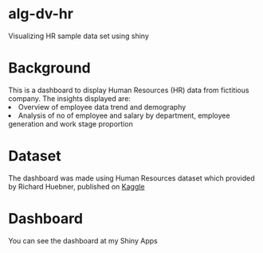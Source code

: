 # alg-dv-hr
Visualizing HR sample data set using shiny

<h1>Background</h1>
This is a dashboard to display Human Resources (HR) data from fictitious company. The insights displayed are:
<li>Overview of employee data trend and demography</li>
<li>Analysis of no of employee and salary by department, employee generation and work stage proportion</li>

<h1>Dataset</h1>
The dashboard was made using Human Resources dataset which provided by Richard Huebner, published on <a href="https://www.kaggle.com/datasets/rhuebner/human-resources-data-set">Kaggle</a>

<h1>Dashboard</h1>
You can see the dashboard at my Shiny Apps
